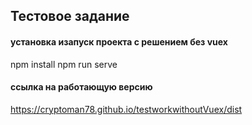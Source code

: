 ## Тестовое задание

#### установка изапуск проекта с решением без vuex

npm install
npm run serve

#### ссылка на работающую версию
https://cryptoman78.github.io/testworkwithoutVuex/dist

